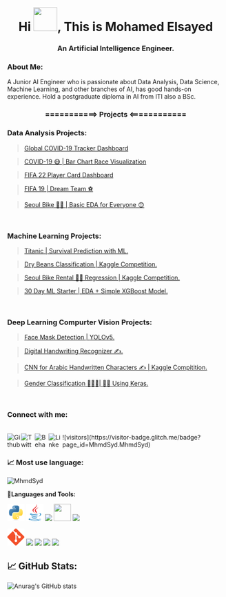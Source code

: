 <h1 align="center"> Hi <img src="https://github.com/mitul3737/mitul3737/blob/main/Wave.gif" width="55" height="55">, This is Mohamed Elsayed </h1>
<h3 align="center"> An Artificial Intelligence Engineer. </h3>

### About Me:

A Junior AI Engineer who is passionate about Data Analysis, Data Science, Machine Learning, and other branches of AI, has good hands-on experience. Hold a postgraduate diploma in AI from ITI also a BSc.


<h3 align="center"> ===========> Projects <============ </h3>
  
 ### Data Analysis Projects:
  
> <a href="https://github.com/MhmdSyd/COVID-19-Power-Bi-Dashboard">Global COVID-19 Tracker Dashboard</a>
  
> <a href="https://www.kaggle.com/mhmdsyed/covid-19-bar-chart-race-visualization">COVID-19 😷 | Bar Chart Race Visualization </a>
  
> <a href="https://github.com/MhmdSyd/FIFA22-Player-Card"> FIFA 22 Player Card Dashboard </a>

> <a href="https://www.kaggle.com/mhmdsyed/fifa-19-dream-team"> FIFA 19 | Dream Team ⚽️ </a>

> <a href="https://www.kaggle.com/mhmdsyed/seoul-bike-basic-eda-for-everyone"> Seoul Bike 🚴‍♂️ | Basic EDA for Everyone 😊 </a>

<br />
  
### Machine Learning Projects:
  
  > <a href="https://www.kaggle.com/mhmdsyed/titanic-survival-prediction-with-ml">Titanic | Survival Prediction with ML.</a>
  
  > <a href="https://www.kaggle.com/mhmdsyed/dry-beans-final-teamup">Dry Beans Classification | Kaggle Competition.</a>
  
  > <a href="https://www.kaggle.com/mhmdsyed/seoul-bike-rental-regression-model">Seoul Bike Rental 🚴‍♂️ Regression | Kaggle Competition.</a>
  
  > <a href="https://www.kaggle.com/mhmdsyed/30-day-ml-starter-eda-simple-xgboost-model">30 Day ML Starter | EDA + Simple XGBoost Model.</a>
<br />
  
### Deep Learning Compurter Vision Projects:
  
  > <a href="https://www.kaggle.com/mhmdsyed/face-mask-detection-yolov5"> Face Mask Detection | YOLOv5.</a>
  
  > <a href="https://www.kaggle.com/mhmdsyed/digital-handwriting-recognizer"> Digital Handwriting Recognizer ✍️.</a>
  
  > <a href="https://www.kaggle.com/mhmdsyed/cnn-for-arabic-handwritten-characters"> CNN for Arabic Handwritten Characters ✍️ | Kaggle Compitition.</a>
  
  > <a href="https://www.kaggle.com/mhmdsyed/gender-classification-using-keras"> Gender Classification 🧍🏻‍♀️| 🧍‍♂️ Using Keras.</a>
<br />  

### Connect with me:
<br />
<a href="https://www.kaggle.com/mhmdsyed" target="blank">
  <img align="left" alt="Github" src="https://image.flaticon.com/icons/png/512/733/733553.png"  width="32" height="32">
  </a>
<a href="https://twitter.com/Mohamed87489779" >
  
  <img align="left" alt="Twitter" src="https://www.pngkey.com/png/full/2-27646_twitter-logo-png-transparent-background-logo-twitter-png.png" width="32" height="32">
  </a>
<a href="https://www.behance.net/euzma216fd81">
<img align="left" alt="Behance" src="https://cdn.freebiesupply.com/logos/large/2x/behance-1-logo-png-transparent.png"  width="32" height="32">
  </a>
<a href="https://www.linkedin.com/in/mhmdsyd/">
<img align="left" alt="Linkedin" src="https://cdn.freelogovectors.net/wp-content/uploads/2020/01/linkedin-logo.png" width="32" height="32">
</a>
<!--  ======================================================================   -->
![visitors](https://visitor-badge.glitch.me/badge?page_id=MhmdSyd.MhmdSyd)
<br />
  
###  &#x1f4c8; Most use language:
<p><img align="center" src="https://github-readme-stats.vercel.app/api/top-langs?username=MhmdSyd&show_icons=true&locale=en&layout=compact" alt="MhmdSyd" />
<br />
  
 🔧**Languages and Tools:**  
 
<code><img height="40" src="https://raw.githubusercontent.com/devicons/devicon/master/icons/python/python-original.svg"></code>
<code><img height="40" src="https://raw.githubusercontent.com/devicons/devicon/master/icons/java/java-original.svg"></code>
<code><img height="40" src="https://upload.wikimedia.org/wikipedia/commons/thumb/1/18/C_Programming_Language.svg/1200px-C_Programming_Language.svg.png"></code>
<code><img height="40" width="40" src="https://e3arabi.com/wp-content/uploads/2020/12/sql.png"></code>
 <code><img height="40" src="https://image.flaticon.com/icons/png/512/226/226772.png"></code>
<br />
  
<code><img height="40" src="https://raw.githubusercontent.com/devicons/devicon/master/icons/git/git-original.svg"></code>
<code><img height="40" src="https://pngimg.com/uploads/mysql/mysql_PNG35.png"></code>
<code><img height="40" src="https://seeklogo.com/images/V/visual-studio-code-logo-284BC24C39-seeklogo.com.png"></code>
<code><img height="40" src="https://upload.wikimedia.org/wikipedia/commons/thumb/3/38/Jupyter_logo.svg/518px-Jupyter_logo.svg.png"></code>
<code><img height="40" src="https://upload.wikimedia.org/wikipedia/commons/thumb/c/cf/New_Power_BI_Logo.svg/630px-New_Power_BI_Logo.svg.png"></code>
<br>
 
 
 
 ##  &#x1f4c8; GitHub Stats:
![Anurag's GitHub stats](https://github-readme-stats.vercel.app/api?username=MhmdSyd&show_icons=true&theme=tokyonight)
